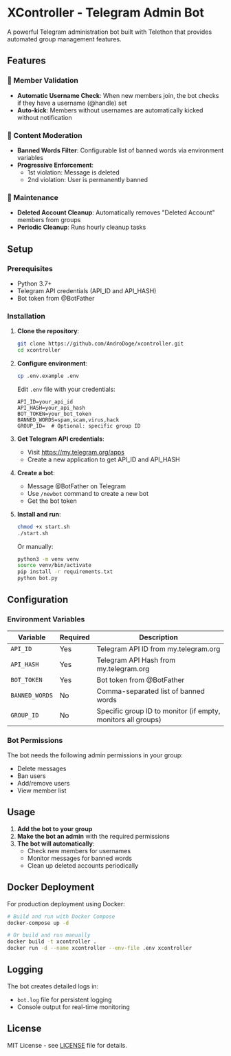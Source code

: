 # XController - Telegram Admin Bot

A powerful Telegram administration bot built with Telethon that provides automated group management features.

## Features

### 🔐 Member Validation
- **Automatic Username Check**: When new members join, the bot checks if they have a username (@handle) set
- **Auto-kick**: Members without usernames are automatically kicked without notification

### 🚫 Content Moderation
- **Banned Words Filter**: Configurable list of banned words via environment variables
- **Progressive Enforcement**:
  - 1st violation: Message is deleted
  - 2nd violation: User is permanently banned

### 🧹 Maintenance
- **Deleted Account Cleanup**: Automatically removes "Deleted Account" members from groups
- **Periodic Cleanup**: Runs hourly cleanup tasks

## Setup

### Prerequisites
- Python 3.7+
- Telegram API credentials (API_ID and API_HASH)
- Bot token from @BotFather

### Installation

1. **Clone the repository**:
   ```bash
   git clone https://github.com/AndroDoge/xcontroller.git
   cd xcontroller
   ```

2. **Configure environment**:
   ```bash
   cp .env.example .env
   ```
   
   Edit `.env` file with your credentials:
   ```env
   API_ID=your_api_id
   API_HASH=your_api_hash
   BOT_TOKEN=your_bot_token
   BANNED_WORDS=spam,scam,virus,hack
   GROUP_ID=  # Optional: specific group ID
   ```

3. **Get Telegram API credentials**:
   - Visit https://my.telegram.org/apps
   - Create a new application to get API_ID and API_HASH

4. **Create a bot**:
   - Message @BotFather on Telegram
   - Use `/newbot` command to create a new bot
   - Get the bot token

5. **Install and run**:
   ```bash
   chmod +x start.sh
   ./start.sh
   ```

   Or manually:
   ```bash
   python3 -m venv venv
   source venv/bin/activate
   pip install -r requirements.txt
   python bot.py
   ```

## Configuration

### Environment Variables

| Variable | Required | Description |
|----------|----------|-------------|
| `API_ID` | Yes | Telegram API ID from my.telegram.org |
| `API_HASH` | Yes | Telegram API Hash from my.telegram.org |
| `BOT_TOKEN` | Yes | Bot token from @BotFather |
| `BANNED_WORDS` | No | Comma-separated list of banned words |
| `GROUP_ID` | No | Specific group ID to monitor (if empty, monitors all groups) |

### Bot Permissions

The bot needs the following admin permissions in your group:
- Delete messages
- Ban users
- Add/remove users
- View member list

## Usage

1. **Add the bot to your group**
2. **Make the bot an admin** with the required permissions
3. **The bot will automatically**:
   - Check new members for usernames
   - Monitor messages for banned words
   - Clean up deleted accounts periodically

## Docker Deployment

For production deployment using Docker:

```bash
# Build and run with Docker Compose
docker-compose up -d

# Or build and run manually
docker build -t xcontroller .
docker run -d --name xcontroller --env-file .env xcontroller
```

## Logging

The bot creates detailed logs in:
- `bot.log` file for persistent logging
- Console output for real-time monitoring

## License

MIT License - see [LICENSE](LICENSE) file for details.
